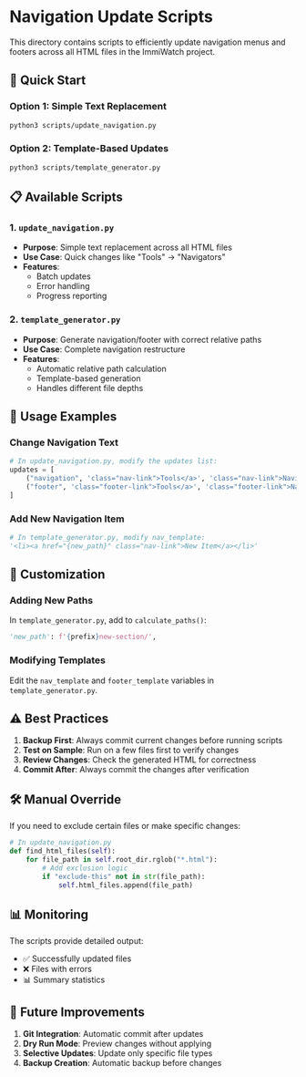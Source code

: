 # Navigation Update Scripts

This directory contains scripts to efficiently update navigation menus and footers across all HTML files in the ImmiWatch project.

## 🚀 Quick Start

### Option 1: Simple Text Replacement
```bash
python3 scripts/update_navigation.py
```

### Option 2: Template-Based Updates
```bash
python3 scripts/template_generator.py
```

## 📋 Available Scripts

### 1. `update_navigation.py`
- **Purpose**: Simple text replacement across all HTML files
- **Use Case**: Quick changes like "Tools" → "Navigators"
- **Features**: 
  - Batch updates
  - Error handling
  - Progress reporting

### 2. `template_generator.py`
- **Purpose**: Generate navigation/footer with correct relative paths
- **Use Case**: Complete navigation restructure
- **Features**:
  - Automatic relative path calculation
  - Template-based generation
  - Handles different file depths

## 🎯 Usage Examples

### Change Navigation Text
```python
# In update_navigation.py, modify the updates list:
updates = [
    ("navigation", 'class="nav-link">Tools</a>', 'class="nav-link">Navigators</a>'),
    ("footer", 'class="footer-link">Tools</a>', 'class="footer-link">Navigators</a>'),
]
```

### Add New Navigation Item
```python
# In template_generator.py, modify nav_template:
'<li><a href="{new_path}" class="nav-link">New Item</a></li>'
```

## 🔧 Customization

### Adding New Paths
In `template_generator.py`, add to `calculate_paths()`:
```python
'new_path': f'{prefix}new-section/',
```

### Modifying Templates
Edit the `nav_template` and `footer_template` variables in `template_generator.py`.

## ⚠️ Best Practices

1. **Backup First**: Always commit current changes before running scripts
2. **Test on Sample**: Run on a few files first to verify changes
3. **Review Changes**: Check the generated HTML for correctness
4. **Commit After**: Always commit the changes after verification

## 🛠️ Manual Override

If you need to exclude certain files or make specific changes:

```python
# In update_navigation.py
def find_html_files(self):
    for file_path in self.root_dir.rglob("*.html"):
        # Add exclusion logic
        if "exclude-this" not in str(file_path):
            self.html_files.append(file_path)
```

## 📊 Monitoring

The scripts provide detailed output:
- ✅ Successfully updated files
- ❌ Files with errors
- 📊 Summary statistics

## 🔄 Future Improvements

1. **Git Integration**: Automatic commit after updates
2. **Dry Run Mode**: Preview changes without applying
3. **Selective Updates**: Update only specific file types
4. **Backup Creation**: Automatic backup before changes 